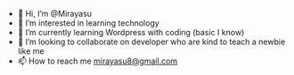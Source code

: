 - 👋 Hi, I’m @Mirayasu
- 👀 I’m interested in learning technology
- 🌱 I’m currently learning Wordpress with coding (basic I know)
- 💞️ I’m looking to collaborate on developer who are kind to teach a newbie like me
- 📫 How to reach me mirayasu8@gmail.com

<!---
Mirayasu/Mirayasu is a ✨ special ✨ repository because its `README.md` (this file) appears on your GitHub profile.
You can click the Preview link to take a look at your changes.
--->

